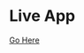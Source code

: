# Live App
 <a name="live_app"></a>
[Go Here](http://vue-twitter-stream-watson.mybluemix.net/ "app")
